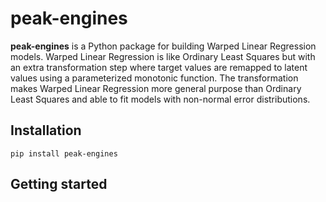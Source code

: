 # peak-engines
**peak-engines** is a Python package for building Warped Linear Regression models. Warped 
Linear Regression is like Ordinary Least Squares but with an extra transformation step where
target values are remapped to latent values using a parameterized monotonic function. The
transformation makes Warped Linear Regression more general purpose than Ordinary Least Squares and able
to fit models with non-normal error distributions.

## Installation

```
pip install peak-engines
```

## Getting started
